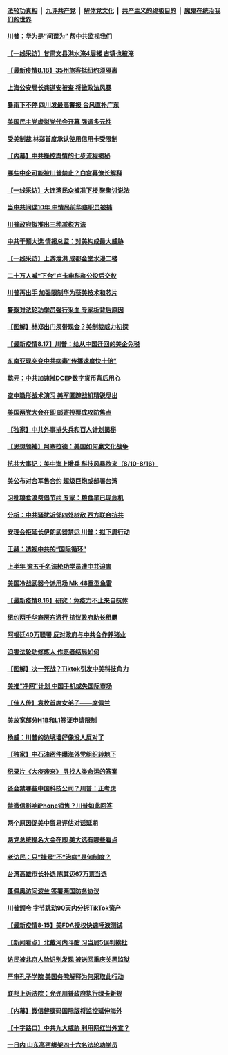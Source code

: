 

####  [法轮功真相](../../../../basic/blob/master/README.md?t=08190831) &nbsp;|&nbsp; [九评共产党](../../../../9ping.md/blob/master/README.md?t=08190831) &nbsp;|&nbsp; [解体党文化](../../../../jtdwh.md/blob/master/README.md?t=08190831)  &nbsp;|&nbsp; [共产主义的终极目的](../../../../gczydzjmd.md/blob/master/README.md?t=08190831) &nbsp;|&nbsp; [魔鬼在统治我们的世界](../../../../mgztzwmdsj.md/blob/master/README.md?t=08190831) 

#### [川普：华为是“间谍为” 帮中共监视我们](../pages/nf4514/n12340693.md?t=08190831) 

#### [【一线采访】甘肃文县洪水淹4层楼 古镇也被淹](../pages/nf4514/n12340466.md?t=08190831) 

#### [【最新疫情8.18】35州旅客抵纽约须隔离](../pages/nf4514/n12338709.md?t=08190831) 

#### [上海公安局长龚道安被查 将掀政法风暴](../pages/nf4514/n12339413.md?t=08190831) 

#### [暴雨下不停 四川发最高警报 台风直扑广东](../pages/nf4514/n12339023.md?t=08190831) 

#### [美国民主党虚拟党代会开幕 强调多元性](../pages/nf4514/n12339567.md?t=08190831) 

#### [受美制裁 林郑首度承认使用信用卡受限制](../pages/nf4514/n12339091.md?t=08190831) 

#### [【内幕】中共操控舆情的七步流程揭秘](../pages/nf4514/n12330373.md?t=08190831) 

#### [哪些中企可能被川普禁止？白宫幕僚长解释](../pages/nf4514/n12338315.md?t=08190831) 

#### [【一线采访】大连湾民众被准下楼 聚集讨说法](../pages/nf4514/n12338501.md?t=08190831) 

#### [当中共间谍10年 中情局前华裔职员被捕](../pages/nf4514/n12338447.md?t=08190831) 

#### [川普政府拟推出三种减税方法](../pages/nf4514/n12337962.md?t=08190831) 

#### [中共干预大选 情报总监：对美构成最大威胁](../pages/nf4514/n12338090.md?t=08190831) 

#### [【一线采访】上游泄洪 成都金堂水漫二楼](../pages/nf4514/n12337783.md?t=08190831) 

#### [二十万人喊“下台”卢卡申科称公投后交权](../pages/nf4514/n12337622.md?t=08190831) 

#### [川普再出手 加强限制华为获美技术和芯片](../pages/nf4514/n12337640.md?t=08190831) 

#### [警察对法轮功学员强行采血 专家析背后原因](../pages/nf4514/n12334786.md?t=08190831) 

#### [【图解】林郑出门须带现金？美制裁威力初探](../pages/nf4514/n12337673.md?t=08190831) 

#### [【最新疫情8.17】川普：给从中国迁回的美企免税](../pages/nf4514/n12332279.md?t=08190831) 

#### [东南亚现突变中共病毒“传播速度快十倍”](../pages/nf4514/n12337034.md?t=08190831) 

#### [乾元：中共加速推DCEP数字货币背后用心](../pages/nf4514/n12336117.md?t=08190831) 

#### [空中隐形战术演习 美军匿踪战机精锐尽出](../pages/nf4514/n12336457.md?t=08190831) 

#### [美国两党大会在即 邮寄投票成攻防焦点](../pages/nf4514/n12336200.md?t=08190831) 

#### [【独家】中共外事排头兵和百人计划揭秘](../pages/nf4514/n12326588.md?t=08190831) 

#### [【思想领袖】阿塞拉德：美国如何赢文化战争](../pages/nf4514/n12033664.md?t=08190831) 

#### [抗共大事记：美中海上增兵 科技风暴欲来（8/10-8/16）](../pages/nf4514/n12335592.md?t=08190831) 

#### [美公布对台军售合约 超级巨炮或部署台湾](../pages/nf4514/n12335764.md?t=08190831) 

#### [习批粮食浪费倡节约 专家：粮食早已现危机](../pages/nf4514/n12335669.md?t=08190831) 

#### [分析：中共骚扰近邻四处树敌 西方联合抗共](../pages/nf4514/n12332290.md?t=08190831) 

#### [安理会拒延长伊朗武器禁运 川普：拟下周行动](../pages/nf4514/n12335499.md?t=08190831) 

#### [王赫：透视中共的“国际循环”](../pages/nf4514/n12334670.md?t=08190831) 

#### [上半年 逾五千名法轮功学员遭中共迫害](../pages/nf4514/n12263300.md?t=08190831) 

#### [美国冷战武器今派用场 Mk 48重型鱼雷](../pages/nf4514/n12335354.md?t=08190831) 

#### [【最新疫情8.16】研究：免疫力不止来自抗体](../pages/nf4514/n12332258.md?t=08190831) 

#### [纽约两千华裔房东游行 抗议政府助长租霸](../pages/nf4514/n12335391.md?t=08190831) 

#### [阿根廷40万联署 反对政府与中共合作养猪业](../pages/nf4514/n12335349.md?t=08190831) 

#### [迫害法轮功修炼人 作恶者结局如何](../pages/nf4514/n12330331.md?t=08190831) 

#### [【图解】决一死战？Tiktok引发中美科技角力](../pages/nf4514/n12333838.md?t=08190831) 

#### [美推“净网”计划 中国手机或失国际市场](../pages/nf4514/n12318196.md?t=08190831) 

#### [【佳人传】袁枚首席女弟子——席佩兰](../pages/nf4514/n12331993.md?t=08190831) 

#### [美放宽部分H1B和L1签证申请限制](../pages/nf4514/n12334286.md?t=08190831) 

#### [杨威：川普的边境墙好像没人反对了](../pages/nf4514/n12334302.md?t=08190831) 

#### [【独家】中石油密件曝海外党组织转地下](../pages/nf4514/n12332073.md?t=08190831) 

#### [纪录片《大疫袭来》 寻找人类命运的答案](../pages/nf4514/n12312005.md?t=08190831) 

#### [还会禁哪些中国科技公司？川普：正考虑](../pages/nf4514/n12334133.md?t=08190831) 

#### [禁微信影响iPhone销售？川普如此回答](../pages/nf4514/n12333954.md?t=08190831) 

#### [两个原因促美中贸易评估对话延期](../pages/nf4514/n12333836.md?t=08190831) 

#### [两党总统提名大会在即 美大选有哪些看点](../pages/nf4514/n12333646.md?t=08190831) 

#### [老访民：只“挂号”不“治病”是何制度？](../pages/nf4514/n12333250.md?t=08190831) 

#### [台湾高雄市长补选 陈其迈67万票当选](../pages/nf4514/n12333087.md?t=08190831) 

#### [蓬佩奥访问波兰 签署两国防务协议](../pages/nf4514/n12333255.md?t=08190831) 

#### [川普颁令 字节跳动90天内分拆TikTok资产](../pages/nf4514/n12332249.md?t=08190831) 

#### [【最新疫情8·15】美FDA授权快速唾液测试](../pages/nf4514/n12332401.md?t=08190831) 

#### [【新闻看点】北戴河内斗酣 习当局5误判挨批](../pages/nf4514/n12331775.md?t=08190831) 

#### [访民被北京人脸识别发现 被送回重庆关黑监狱](../pages/nf4514/n12332907.md?t=08190831) 

#### [严审孔子学院 美国务院解释为何采取此行动](../pages/nf4514/n12332219.md?t=08190831) 

#### [联邦上诉法院：允许川普政府执行绿卡新规](../pages/nf4514/n12332174.md?t=08190831) 

#### [【内幕】微信健康码国际版将监控延伸海外](../pages/nf4514/n12329397.md?t=08190831) 

#### [【十字路口】中共九大威胁 利用网红当外宣？](../pages/nf4514/n12329605.md?t=08190831) 

#### [一日内 山东高密绑架四十六名法轮功学员](../pages/nf4514/n12330757.md?t=08190831) 

